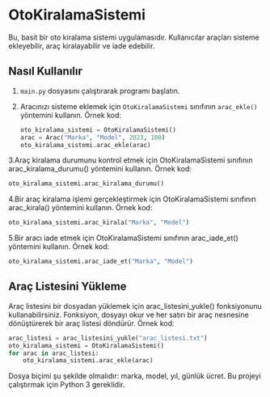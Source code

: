 # OtoKiralamaSistemi

Bu, basit bir oto kiralama sistemi uygulamasıdır. Kullanıcılar araçları sisteme ekleyebilir, araç kiralayabilir ve iade edebilir.

## Nasıl Kullanılır

1. `main.py` dosyasını çalıştırarak programı başlatın.
2. Aracınızı sisteme eklemek için `OtoKiralamaSistemi` sınıfının `arac_ekle()` yöntemini kullanın. Örnek kod: 

   ```python
   oto_kiralama_sistemi = OtoKiralamaSistemi()
   arac = Arac("Marka", "Model", 2023, 100)
   oto_kiralama_sistemi.arac_ekle(arac)
   ```
3.Araç kiralama durumunu kontrol etmek için OtoKiralamaSistemi sınıfının arac_kiralama_durumu() yöntemini kullanın. Örnek kod:
   ```python
   oto_kiralama_sistemi.arac_kiralama_durumu()
```
4.Bir araç kiralama işlemi gerçekleştirmek için OtoKiralamaSistemi sınıfının arac_kirala() yöntemini kullanın. Örnek kod:
```python
oto_kiralama_sistemi.arac_kirala("Marka", "Model")
```
5.Bir aracı iade etmek için OtoKiralamaSistemi sınıfının arac_iade_et() yöntemini kullanın. Örnek kod:
 ```python
oto_kiralama_sistemi.arac_iade_et("Marka", "Model")
```

## Araç Listesini Yükleme
Araç listesini bir dosyadan yüklemek için arac_listesini_yukle() fonksiyonunu kullanabilirsiniz. Fonksiyon, dosyayı okur ve her satırı bir araç nesnesine dönüştürerek bir araç listesi döndürür. Örnek kod:
```python
arac_listesi = arac_listesini_yukle("arac_listesi.txt")
oto_kiralama_sistemi = OtoKiralamaSistemi()
for arac in arac_listesi:
    oto_kiralama_sistemi.arac_ekle(arac)
```
Dosya biçimi şu şekilde olmalıdır: marka, model, yıl, günlük ücret.
Bu projeyi çalıştırmak için Python 3 gereklidir.
